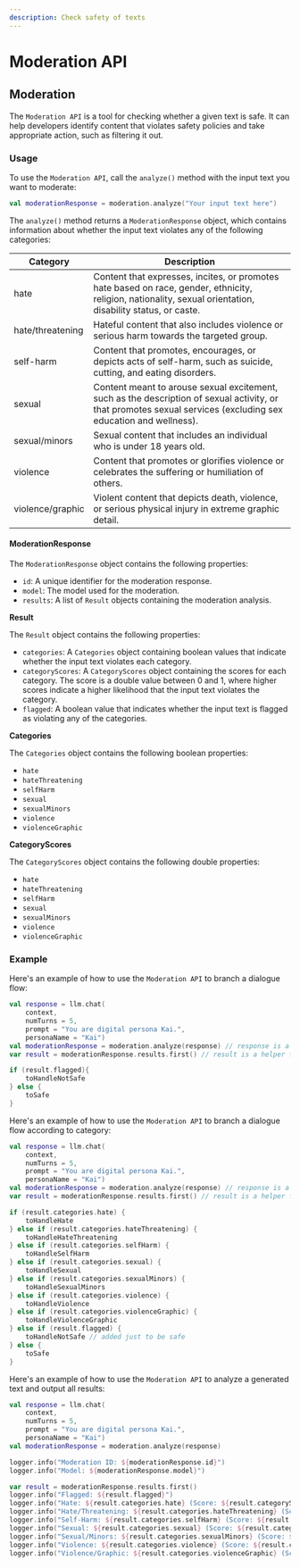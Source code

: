 ```yaml
---
description: Check safety of texts
---
```


# Moderation API

## Moderation

The `Moderation API` is a tool for checking whether a given text is safe. It can help developers identify content that violates safety policies and take appropriate action, such as filtering it out.

### Usage

To use the `Moderation API`, call the `analyze()` method with the input text you want to moderate:

```kotlin
val moderationResponse = moderation.analyze("Your input text here")
```

The `analyze()` method returns a `ModerationResponse` object, which contains information about whether the input text violates any of the following categories:

| Category         | Description                                                                                                                                                     |
| ---------------- | --------------------------------------------------------------------------------------------------------------------------------------------------------------- |
| hate             | Content that expresses, incites, or promotes hate based on race, gender, ethnicity, religion, nationality, sexual orientation, disability status, or caste.     |
| hate/threatening | Hateful content that also includes violence or serious harm towards the targeted group.                                                                         |
| self-harm        | Content that promotes, encourages, or depicts acts of self-harm, such as suicide, cutting, and eating disorders.                                                |
| sexual           | Content meant to arouse sexual excitement, such as the description of sexual activity, or that promotes sexual services (excluding sex education and wellness). |
| sexual/minors    | Sexual content that includes an individual who is under 18 years old.                                                                                           |
| violence         | Content that promotes or glorifies violence or celebrates the suffering or humiliation of others.                                                               |
| violence/graphic | Violent content that depicts death, violence, or serious physical injury in extreme graphic detail.                                                             |

#### ModerationResponse

The `ModerationResponse` object contains the following properties:

* `id`: A unique identifier for the moderation response.
* `model`: The model used for the moderation.
* `results`: A list of `Result` objects containing the moderation analysis.

**Result**

The `Result` object contains the following properties:

* `categories`: A `Categories` object containing boolean values that indicate whether the input text violates each category.
* `categoryScores`: A `CategoryScores` object containing the scores for each category. The score is a double value between 0 and 1, where higher scores indicate a higher likelihood that the input text violates the category.
* `flagged`: A boolean value that indicates whether the input text is flagged as violating any of the categories.

**Categories**

The `Categories` object contains the following boolean properties:

* `hate`
* `hateThreatening`
* `selfHarm`
* `sexual`
* `sexualMinors`
* `violence`
* `violenceGraphic`

**CategoryScores**

The `CategoryScores` object contains the following double properties:

* `hate`
* `hateThreatening`
* `selfHarm`
* `sexual`
* `sexualMinors`
* `violence`
* `violenceGraphic`

### Example

Here's an example of how to use the `Moderation API` to branch a dialogue flow:

```kotlin
val response = llm.chat(
    context, 
    numTurns = 5, 
    prompt = "You are digital persona Kai.", 
    personaName = "Kai")
val moderationResponse = moderation.analyze(response) // response is a text we want to analyze
var result = moderationResponse.results.first() // result is a helper function for easier access to flagged

if (result.flagged){
    toHandleNotSafe
} else {
    toSafe
}
```

Here's an example of how to use the `Moderation API` to branch a dialogue flow according to category:

```kotlin
val response = llm.chat(
    context, 
    numTurns = 5, 
    prompt = "You are digital persona Kai.", 
    personaName = "Kai")
val moderationResponse = moderation.analyze(response) // response is a text we want to analyze
var result = moderationResponse.results.first() // result is a helper function for easier access to categories

if (result.categories.hate) {
    toHandleHate
} else if (result.categories.hateThreatening) {
    toHandleHateThreatening
} else if (result.categories.selfHarm) {
    toHandleSelfHarm
} else if (result.categories.sexual) {
    toHandleSexual
} else if (result.categories.sexualMinors) {
    toHandleSexualMinors
} else if (result.categories.violence) {
    toHandleViolence
} else if (result.categories.violenceGraphic) {
    toHandleViolenceGraphic
} else if (result.flagged) {
    toHandleNotSafe // added just to be safe
} else {
    toSafe
}
```

Here's an example of how to use the `Moderation API` to analyze a generated text and output all results:

```kotlin
val response = llm.chat(
    context, 
    numTurns = 5, 
    prompt = "You are digital persona Kai.", 
    personaName = "Kai")
val moderationResponse = moderation.analyze(response)

logger.info("Moderation ID: ${moderationResponse.id}")
logger.info("Model: ${moderationResponse.model}")

var result = moderationResponse.results.first() 
logger.info("Flagged: ${result.flagged}")
logger.info("Hate: ${result.categories.hate} (Score: ${result.categoryScores.hate})")
logger.info("Hate/Threatening: ${result.categories.hateThreatening} (Score: ${result.categoryScores.hateThreatening})")
logger.info("Self-Harm: ${result.categories.selfHarm} (Score: ${result.categoryScores.selfHarm})")
logger.info("Sexual: ${result.categories.sexual} (Score: ${result.categoryScores.sexual})")
logger.info("Sexual/Minors: ${result.categories.sexualMinors} (Score: ${result.categoryScores.sexualMinors})")
logger.info("Violence: ${result.categories.violence} (Score: ${result.categoryScores.violence})")
logger.info("Violence/Graphic: ${result.categories.violenceGraphic} (Score: ${result.categoryScores.violenceGraphic})")
```
